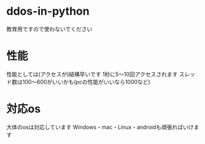 # ddos-in-python
教育用ですので使わないでください
# 性能
性能としては(アクセスが)結構早いです
1秒に5〜10回アクセスされます
スレッド数は100〜600がいいかも(pcの性能がいいなら1000など)
# 対応os
大体のosは対応しています
Windows・mac・Linux・androidも頑張ればいけます
